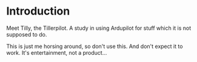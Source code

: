 # Introduction
Meet Tilly, the Tillerpilot. A study in using Ardupilot for stuff which it is not supposed to do.

This is just me horsing around, so don't use this. And don't expect it to work. It's entertainment, not a product... 